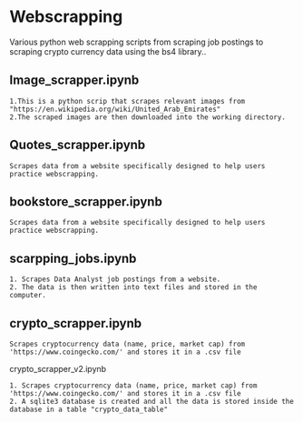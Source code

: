 # Webscrapping
Various python web scrapping scripts from scraping job postings to scraping crypto currency data using the bs4 library..

## Image_scrapper.ipynb


    1.This is a python scrip that scrapes relevant images from "https://en.wikipedia.org/wiki/United_Arab_Emirates"
    2.The scraped images are then downloaded into the working directory.
    
## Quotes_scrapper.ipynb
    
    Scrapes data from a website specifically designed to help users practice webscrapping.
    
## bookstore_scrapper.ipynb

    Scrapes data from a website specifically designed to help users practice webscrapping.
    
## scarpping_jobs.ipynb

    1. Scrapes Data Analyst job postings from a website.
    2. The data is then written into text files and stored in the computer.
    
## crypto_scrapper.ipynb

    Scrapes cryptocurrency data (name, price, market cap) from  'https://www.coingecko.com/' and stores it in a .csv file
    
crypto_scrapper_v2.ipynb

    1. Scrapes cryptocurrency data (name, price, market cap) from  'https://www.coingecko.com/' and stores it in a .csv file
    2. A sqlite3 database is created and all the data is stored inside the database in a table "crypto_data_table"
